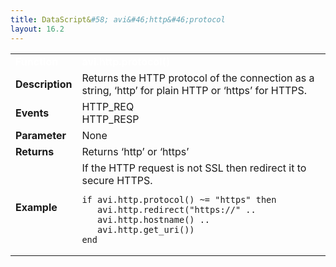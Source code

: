 ```yaml
---
title: DataScript&#58; avi&#46;http&#46;protocol
layout: 16.2
---
```

<table class="table table-hover table table-bordered table-hover">  
<tbody>       
<tr>   
<td><font size="3" color="white"><strong>Function</strong></font></td>
<td><font color="white"><b>avi.http.protocol()</b></font></td>
</tr>
<tr>   
<td><font size="3"><strong>Description</strong></font></td>
<td>Returns the HTTP protocol of the connection as a string, ‘http’ for plain HTTP or ‘https’ for HTTPS.</td>
</tr>
<tr>   
<td><font size="3"><strong>Events</strong></font></td>
<td>HTTP_REQ<br> HTTP_RESP</td>
</tr>
<tr>   
<td><font size="3"><strong>Parameter</strong></font></td>
<td>None</td>
</tr>
<tr>   
<td><font size="3"><strong>Returns</strong></font></td>
<td>Returns ‘http’ or ‘https’</td>
</tr>
<tr>   
<td><font size="3"><strong>Example</strong></font></td>
<td>If the HTTP request is not SSL then redirect it to secure HTTPS.<br> 
<!-- Crayon Syntax Highlighter v2.7.1 --> <pre><code class="language-lua">if avi.http.protocol() ~= "https" then
   avi.http.redirect("https://" ..
   avi.http.hostname() ..
   avi.http.get_uri())
end</code></pre> 
<!-- [Format Time: 0.0025 seconds] --></td>
</tr>
</tbody>
</table> 